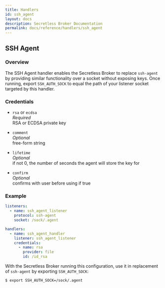 ```yaml
---
title: Handlers
id: ssh_agent
layout: docs
description: Secretless Broker Documentation
permalink: docs/reference/handlers/ssh_agent
---
```


## SSH Agent
### Overview
The SSH Agent handler enables the Secretless Broker to replace `ssh-agent` by providing
similar functionality over a socket without exposing keys. Once running, export
`SSH_AUTH_SOCK` to equal the path of your listener socket targeted by this
handler.

### Credentials
- `rsa` or `ecdsa`  
_Required_  
RSA or ECDSA private key

- `comment`  
_Optional_  
free-form string  

- `lifetime`  
_Optional_  
if not 0, the number of seconds the agent will store the key for  

- `confirm`  
_Optional_  
confirms with user before using if true  

### Example
``` yaml
listeners:
  - name: ssh_agent_listener
    protocol: ssh-agent
    socket: /sock/.agent

handlers:
  - name: ssh_agent_handler
    listener: ssh_agent_listener
    credentials:
      - name: rsa
        provider: file
        id: /id_rsa
```
  
With the Secretless Broker running this configuration, use it in replacement of
`ssh-agent` by exporting `SSH_AUTH_SOCK`:  
``` bash
$ export SSH_AUTH_SOCK=/sock/.agent
```
